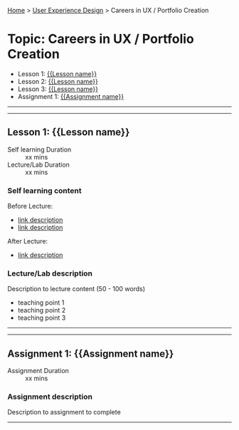 [Home](../index.md) > [User Experience Design](./user-experience-design-module.md) > Careers in UX / Portfolio Creation

# Topic: Careers in UX / Portfolio Creation

* Lesson 1: [{{Lesson name}}](#lesson-1)
* Lesson 2: [{{Lesson name}}](#lesson-1)
* Lesson 3: [{{Lesson name}}](#lesson-1)
* Assignment 1: [{{Assignment name}}](#assignment-1)

---
---

## Lesson 1: {{Lesson name}}

<dl>
<dt>Self learning Duration</dt>
<dd>xx mins</dd>
<dt>Lecture/Lab Duration</dt>
<dd>xx mins</dd>
</dl>

### Self learning content

Before Lecture:

* [link description](./#)
* [link description](./#)

After Lecture:

* [link description](./#)

### Lecture/Lab description

Description to lecture content (50 - 100 words)

* teaching point 1
* teaching point 2
* teaching point 3

---
---

## Assignment 1: {{Assignment name}}

<dl>
<dt>Assignment Duration</dt>
<dd>xx mins</dd>
</dl>

### Assignment description

Description to assignment to complete

---
